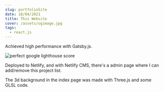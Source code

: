 ```yaml
---
slug: portfolioSite
date: 18/04/2021
title: This Website
cover: /assets/ogimage.jpg
tags:
  - react.js
---
```

Achieved high performance with Gatsby.js.

![perfect google lighthouse score](/assets/annotation-2021-04-18-153553.png "perfect google lighthouse score")

Deployed to Netlify, and with Netlify CMS, there's a admin page where I can add/remove this project list.

The 3d background in the index page was made with Three.js and some GLSL code.